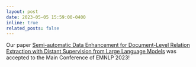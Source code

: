 ```yaml
---
layout: post
date: 2023-05-05 15:59:00-0400
inline: true
related_posts: false
---
```


Our paper [Semi-automatic Data Enhancement for Document-Level Relation
Extraction with Distant Supervision from Large Language Models](https://openreview.net/forum?id=fzb2sxexWN&referrer=%5BAuthor%20Console%5D(%2Fgroup%3Fid%3DEMNLP%2F2023%2FConference%2FAuthors%23your-submissions)) was accepted to the Main Conference of EMNLP 2023!

